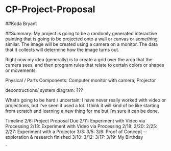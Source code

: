 # CP-Project-Proposal

##Koda Bryant

##Summary:
     My project is going to be a randomly generated interactive painting that is going to be projected onto a wall or canvas or something similar. The image will be created using a camera on a monitor. The data that it collects will determine how the image turns out. 

Right now my idea (generally) is to create a grid over the area that the camera sees, and then program rules that relate to certain colors or shapes or movements.


Physical / Parts Components: Computer monitor with camera, Projector

decontructions/ system diagram: ???

What’s going to be hard / uncertain: I have never really worked with video or projections, but I've seen it used a lot. I think it will kind of be like starting from scratch and learning a new thing for me but i'm sure it can be done.

Timeline
 2/6: Project Proposal Due
2/11: Experiment with Video via Processing
2/13: Experiment with Video via Processing
2/18:
2/20:
2/25:
2/27: Experiment with a Projector
3/3:
3/5:
3/6: Proof of Concept -- exploration & research finished
3/10:
3/12:
3/17:
3/19: My Birthday


`














